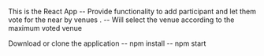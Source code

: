 This is the React App 
--  Provide functionality to add participant and let them vote for the near by venues . 
--  Will select the venue according to the maximum voted venue

Download or clone the application
-- npm install
-- npm start 
